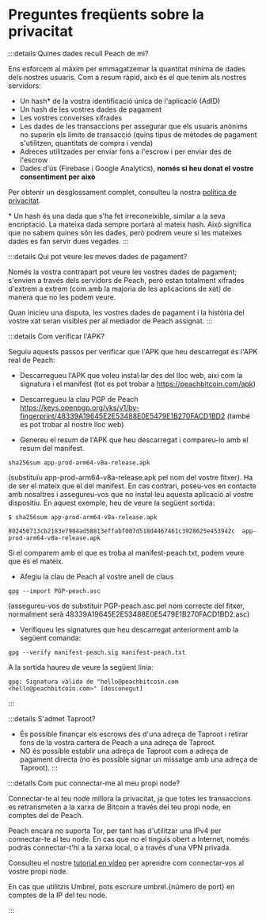 # Preguntes freqüents sobre la privacitat

:::details Quines dades recull Peach de mi?

Ens esforcem al màxim per emmagatzemar la quantitat mínima de dades dels nostres usuaris. Com a resum ràpid, això és el que tenim als nostres servidors:

- Un hash\* de la vostra identificació única de l'aplicació (AdID)
- Un hash de les vostres dades de pagament
- Les vostres converses xifrades
- Les dades de les transaccions per assegurar que els usuaris anònims no superin els límits de transacció (quins tipus de mètodes de pagament s'utilitzen, quantitats de compra i venda)
- Adreces utilitzades per enviar fons a l'escrow i per enviar des de l'escrow
- Dades d'ús (Firebase i Google Analytics), **només si heu donat el vostre consentiment per això**

Per obtenir un desglossament complet, consulteu la nostra [política de privacitat](/privacy-policy/).

\* Un hash és una dada que s'ha fet irreconeixible, similar a la seva encriptació. La mateixa dada sempre portarà al mateix hash. Això significa que no sabem quines són les dades, però podrem veure si les mateixes dades es fan servir dues vegades.
:::

:::details Qui pot veure les meves dades de pagament?

Només la vostra contrapart pot veure les vostres dades de pagament; s'envien a través dels servidors de Peach, però estan totalment xifrades d'extrem a extrem (com amb la majoria de les aplicacions de xat) de manera que no les podem veure.

Quan inicieu una disputa, les vostres dades de pagament i la història del vostre xat seran visibles per al mediador de Peach assignat.
:::

:::details Com verificar l'APK?

Seguiu aquests passos per verificar que l'APK que heu descarregat és l'APK real de Peach:

- Descarregueu l'APK que voleu instal·lar des del lloc web, així com la signatura i el manifest (tot es pot trobar a https://peachbitcoin.com/apk)

- Descarregueu la clau PGP de Peach https://keys.openpgp.org/vks/v1/by-fingerprint/48339A19645E2E53488E0E5479E1B270FACD1BD2 (també es pot trobar al nostre lloc web)

- Genereu el resum de l'APK que heu descarregat i compareu-lo amb el resum del manifest.

```
sha256sum app-prod-arm64-v8a-release.apk
```
(substituïu app-prod-arm64-v8a-release.apk pel nom del vostre fitxer). Ha de ser el mateix que el del manifest. En cas contrari, poseu-vos en contacte amb nosaltres i assegureu-vos que no instal·leu aquesta aplicació al vostre dispositiu. En aquest exemple, heu de veure la següent sortida:
```
$ sha256sum app-prod-arm64-v8a-release.apk

802450713cb2183e7904ad58813effabf007d518d4467461c3928625e453942c  app-prod-arm64-v8a-release.apk
```
Si el comparem amb el que es troba al manifest-peach.txt, podem veure que és el mateix.

- Afegiu la clau de Peach al vostre anell de claus
```
gpg --import PGP-peach.asc
```
(assegureu-vos de substituir PGP-peach.asc pel nom correcte del fitxer, normalment serà 48339A19645E2E53488E0E5479E1B270FACD1BD2.asc)

- Verifiqueu les signatures que heu descarregat anteriorment amb la següent comanda:
```
gpg --verify manifest-peach.sig manifest-peach.txt
``` 
A la sortida haureu de veure la següent línia:
```
gpg: Signatura vàlida de "hello@peachbitcoin.com <hello@peachbitcoin.com>" [desconegut]
```
:::

:::details S'admet Taproot?

- És possible finançar els escrows des d'una adreça de Taproot i retirar fons de la vostra cartera de Peach a una adreça de Taproot.
- NO és possible establir una adreça de Taproot com a adreça de pagament directa (no és possible signar un missatge amb una adreça de Taproot).
:::

:::details Com puc connectar-me al meu propi node?

Connectar-te al teu node millora la privacitat, ja que totes les transaccions es retransmeten a la xarxa de Bitcoin a través del teu propi node, en comptes del de Peach.

Peach encara no suporta Tor, per tant has d'utilitzar una IPv4 per connectar-te al teu node. En cas que no el tinguis obert a Internet, només podràs connectar-t'hi a la xarxa local, o a través d'una VPN privada.

Consulteu el nostre [tutorial en vídeo](https://www.youtube.com/watch?v=xtvq2i3mIYg) per aprendre com connectar-vos al vostre propi node.

En cas que utilitzis Umbrel, pots escriure umbrel.{número de port} en comptes de la IP del teu node.

:::
